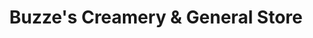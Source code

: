---
title: "Buzze's Creamery & General Store"
url: /morganton/buzzes-creamery-und-general-store/
shop: Dorfladen
---